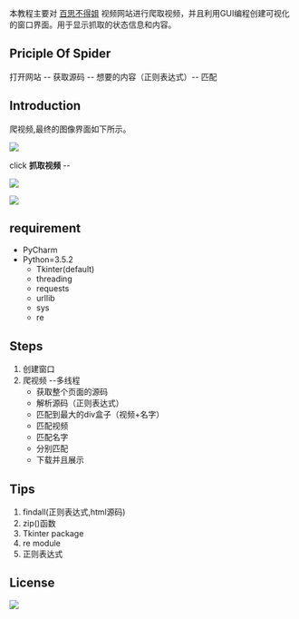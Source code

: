 本教程主要对 [百思不得姐](https://www.budejie.com) 视频网站进行爬取视频，并且利用GUI编程创建可视化的窗口界面。用于显示抓取的状态信息和内容。

## Priciple Of Spider

打开网站 -- 获取源码 -- 想要的内容（正则表达式）-- 匹配



## Introduction

爬视频,最终的图像界面如下所示。

![](https://ooo.0o0.ooo/2017/06/26/59511e46583a1.png )

click **抓取视频** --

![](https://ooo.0o0.ooo/2017/06/26/59511ef8e4d59.png)

![](https://ooo.0o0.ooo/2017/06/26/5951201345108.png)
## requirement

* PyCharm
* Python=3.5.2
    - Tkinter(default)
    - threading
    - requests
    - urllib
    - sys
    - re

## Steps

1. 创建窗口
2. 爬视频 --多线程
    * 获取整个页面的源码
    * 解析源码（正则表达式）
    * 匹配到最大的div盒子（视频+名字）
    * 匹配视频
    * 匹配名字
    * 分别匹配
    * 下载并且展示

## Tips

1. findall(正则表达式,html源码)
2. zip()函数
3. Tkinter package
4. re module
5. 正则表达式

## License

![](https://img.shields.io/packagist/l/doctrine/orm.svg)

    
    
    

